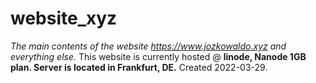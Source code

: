 # website_xyz
*The main contents of the website https://www.jozkowaldo.xyz and everything else.*
This website is currently hosted @ **linode, Nanode 1GB plan. Server is located in Frankfurt, DE.**
Created 2022-03-29.
